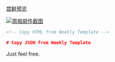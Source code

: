 <!-- Thanks for sending a pull request! Please make sure you click the link above to view the contribution guidelines, then follow the steps below. -->

<!-- 1. If you're starting a weekly routine -->

  <!-- PR title should be: `Weekly/n` -->

[preview-md]: https://github.com/yourname/web-stuff/link-to-the-weekly-markdown-in-your-repo.md

[preview-mail]: link-to-a-screenshot-of-your-weekly-mail

  <!-- Write your weekly email with [Weekly Template](http://arrowrowe.me/weekly-template). Choose an illustration from [Web Weekly Illustration](https://git.tongqu.me/snippets/6) and choose colors for the template correspondingly. -->

[尝鲜预览][preview-md]

[![周报邮件截图][preview-mail]][preview-md]

```html
<!-- Copy HTML from Weekly Template -->
```

```json
# Copy JSON from Weekly Template
```

<!-- 2. Otherwise... -->

Just feel free.

